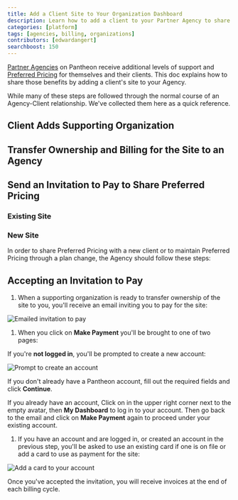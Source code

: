 ```yaml
---
title: Add a Client Site to Your Organization Dashboard
description: Learn how to add a client to your Partner Agency to share special features and pricing.
categories: [platform]
tags: [agencies, billing, organizations]
contributors: [edwardangert]
searchboost: 150
---
```


[Partner Agencies](https://pantheon.io/plans/partner-program?docs) on Pantheon receive additional levels of support and [Preferred Pricing](https://pantheon.io/plans/agency-preferred-pricing?docs) for themselves and their clients. This doc explains how to share those benefits by adding a client's site to your Agency.

While many of these steps are followed through the normal course of an Agency-Client relationship. We've collected them here as a quick reference.

## Client Adds Supporting Organization

<Partial file="add-supporting-org.md" />

## Transfer Ownership and Billing for the Site to an Agency

<Partial file="transfer-ownership-billing-steps.md" />

## Send an Invitation to Pay to Share Preferred Pricing

### Existing Site

### New Site

In order to share Preferred Pricing with a new client or to maintain Preferred Pricing through a plan change, the Agency should follow these steps:

<Partial file="invite-to-pay.md" />

## Accepting an Invitation to Pay

1. When a supporting organization is ready to transfer ownership of the site to you, you'll receive an email inviting you to pay for the site:

  ![Emailed invitation to pay](../images/dashboard/invitation-to-pay.png)

1. When you click on **Make Payment** you'll be brought to one of two pages:

  If you're **not logged in**, you'll be prompted to create a new account:

  ![Prompt to create an account](../images/dashboard/invitation-new-account.png)

  If you don't already have a Pantheon account, fill out the required fields and click **Continue**.

  If you already have an account, Click on <span class="glyphicons glyphicons-chevron-down"></span> in the upper right corner next to the empty avatar, then **My Dashboard** to log in to your account. Then go back to the email and click on **Make Payment** again to proceed under your existing account.

1. If you have an account and are logged in, or created an account in the previous step, you'll be asked to use an existing card if one is on file or add a card to use as payment for the site:

  ![Add a card to your account](../images/dashboard/add-card.png)

Once you've accepted the invitation, you will receive invoices at the end of each billing cycle.
